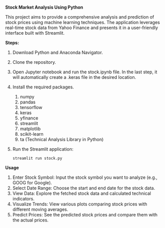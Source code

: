 **Stock Market Analysis Using Python**

This project aims to provide a comprehensive analysis and prediction of stock prices using machine learning techniques. The application leverages real-time stock data from Yahoo Finance and presents it in a user-friendly interface built with Streamlit.

**Steps:**

1. Download Python and Anaconda Navigator.
2. Clone the repository.
3. Open Jupyter notebook and run the stock.ipynb file. In the last step, it will automatically create a .keras file in the desired location.
4. Install the required packages.
    1. numpy
    2. pandas
    3. tensorflow
    4. keras
    5. yfinance
    6. streamlit
    7. matplotlib
    8. scikit-learn
    9. ta (Technical Analysis Library in Python)
5. Run the Streamlit application:

   ```streamlit run stock.py```

**Usage**
1. Enter Stock Symbol: Input the stock symbol you want to analyze (e.g., GOOG for Google).
2. Select Date Range: Choose the start and end date for the stock data.
3. View Data: Explore the fetched stock data and calculated technical indicators.
4. Visualize Trends: View various plots comparing stock prices with different moving averages.
5. Predict Prices: See the predicted stock prices and compare them with the actual prices.
